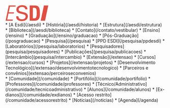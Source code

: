 <div class="home" markdown=1>
<a href="https://esdi.capile.studio/"><img src="icone-home.png" alt="Início" height="50"></a>
</div>

<div class="nav" markdown=1>
*   [A Esdi](/aesdi)
    *    [História](/aesdi/historia)
    *    [Estrutura](/aesdi/estrutura)
    *    [Biblioteca](/aesdi/biblioteca)
    *    [Contato](/contato/vestibular)
*   [Ensino](/ensino)
    *    [Graduação](/ensino/graduacao)
    *    [Pós-Graduação](/posgraduacao)
*   [Pesquisa](/pesquisa)
     *    [PPD ESDI](/pesquisa/ppdesdi)
     *    [Laboratórios](/pesquisa/laboratorios) 
     *    [Pesquisadores](pesquisa/pesquisadores)
     *    [Publicações](pesquisa/publicacoes)
*   [Intercâmbio](pesquisa/intercambio)
*   [Extensão](/extensao)
    *    [Cursos](/extensao/cursos)
    *    [Projetos](/extensao/projetos)
    *    [Desenvolvimento Tecnológico](/extensao/desenvolvimentotecnologico) 
    *    [Parceiros e convênios](extensao/perceiroseconvenios) 
</div>

<div class="nav" markdown=1>
*   [Comunidade](/comunidade)
    *    [Portifólio](/comunidade/portifolio)
    *    [Professores](/comunidade/professores)
    *    [Técnico/Administrativo](/comunidade/tecnicoadministrativo)
    *    [Alunos](/comunidade/alunos)
    *    [Ex-dianos](/comunidade/exdianos) 
    *    [Acesso restrito] (/comunidade/acessorestrito)
*   [Notícias](/noticias)
*   [Agenda](/agenda)
</div>
